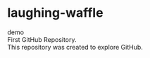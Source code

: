 # laughing-waffle
demo <br>
First GitHub Repository. <br>
This repository was created to explore GitHub.

